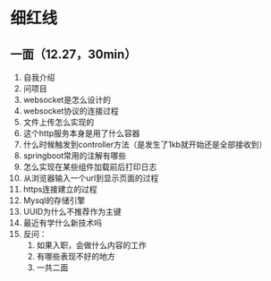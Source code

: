 # 细红线

## 一面（12.27，30min）

1. 自我介绍
2. 问项目
3. websocket是怎么设计的
4. websocket协议的连接过程
5. 文件上传怎么实现的
6. 这个http服务本身是用了什么容器
7. 什么时候触发到controller方法（是发生了1kb就开始还是全部接收到）
8. springboot常用的注解有哪些
9. 怎么实现在某些组件加载前后打印日志
10. 从浏览器输入一个url到显示页面的过程
11. https连接建立的过程
12. Mysql的存储引擎
13. UUID为什么不推荐作为主键
14. 最近有学什么新技术吗
15. 反问：
    1. 如果入职，会做什么内容的工作
    2. 有哪些表现不好的地方
    3. 一共二面